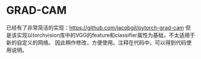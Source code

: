 # GRAD-CAM
已经有了非常简洁的实现：https://github.com/jacobgil/pytorch-grad-cam  但是该实现以torchvision库中的VGG的feature和classifier属性为基础，不太适用于新的自定义的网络。
因此稍作修改，方便使用。注释在代码中，可以得到代码使用说明。
